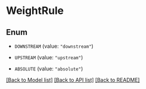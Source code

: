 # WeightRule

## Enum


* `DOWNSTREAM` (value: `"downstream"`)

* `UPSTREAM` (value: `"upstream"`)

* `ABSOLUTE` (value: `"absolute"`)


[[Back to Model list]](../README.md#documentation-for-models) [[Back to API list]](../README.md#documentation-for-api-endpoints) [[Back to README]](../README.md)


